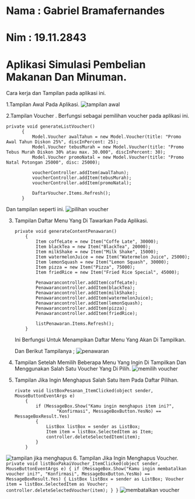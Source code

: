 # Nama  : Gabriel Bramafernandes
# Nim   : 19.11.2843

# Aplikasi Simulasi Pembelian Makanan Dan Minuman.
Cara kerja dan Tampilan pada aplikasi ini.

1.Tampilan Awal Pada Aplikasi.
![tampilan awal](https://user-images.githubusercontent.com/61862943/104346324-dfb6f500-5531-11eb-80a6-d7d6c522db2d.JPG)

2.Tampilan Voucher .
  Berfungsi sebagai pemilihan voucher pada aplikasi ini.
  ```
  private void generateListVoucher()
        {
            Model.Voucher awalTahun = new Model.Voucher(title: "Promo Awal Tahun Diskon 25%", discInPercent: 25);
            Model.Voucher tebusMurah = new Model.Voucher(title: "Promo Tebus Murah Diskon 30% atau max. 30.000", discInPercent: 30);
            Model.Voucher promoNatal = new Model.Voucher(title: "Promo Natal Potongan 25000", disc: 25000);

            voucherController.addItem(awalTahun);
            voucherController.addItem(tebusMurah);
            voucherController.addItem(promoNatal);

            DaftarVoucher.Items.Refresh();
        }
   ```
   Dan tampilan seperti ini.
   ![pilihan voucher](https://user-images.githubusercontent.com/61862943/104346598-31f81600-5532-11eb-8dfe-216c0a7f30f1.JPG)
   
   
 3. Tampilan Daftar Menu Yang Di Tawarkan Pada Aplikasi.
    ```
    private void generateContentPenawaran()
        {
            Item coffeLate = new Item("Coffe Late", 30000);
            Item blackTea = new Item("BlackTea", 20000);
            Item milkShake = new Item("Milk Shake", 15000);
            Item watermelonJuice = new Item("Watermelon Juice", 25000);
            Item lemonSquash = new Item("Lemon Squash", 30000);
            Item pizza = new Item("Pizza", 75000);
            Item friedRice = new Item("Fried Rice Special", 45000);

            Penawarancontroller.addItem(coffeLate);
            Penawarancontroller.addItem(blackTea);
            Penawarancontroller.addItem(milkShake);
            Penawarancontroller.addItem(watermelonJuice);
            Penawarancontroller.addItem(lemonSquash);
            Penawarancontroller.addItem(pizza);
            Penawarancontroller.addItem(friedRice);

            listPenawaran.Items.Refresh();
        }
     ```
    Ini Berfungsi Untuk Menampikan Daftar Menu Yang Akan Di Tampilkan.
    
    Dan Berikut Tampilanya ;
    ![penawaran](https://user-images.githubusercontent.com/61862943/104347097-cebab380-5532-11eb-9d1c-3774386178a6.JPG)
 4. Tampilan Setelah Memilih Beberapa Menu Yang Ingin Di Tampilkan Dan Menggunakan Salah Satu Voucher Yang Di Pilih.
 ![memilih voucher](https://user-images.githubusercontent.com/61862943/104347421-2d802d00-5533-11eb-9985-308ac6e58470.JPG)
 5. Tampilan Jika Ingin Menghapus Salah Satu Item Pada Daftar Pilihan.
    
    ```
    rivate void listBoxPesanan_ItemClicked(object sender, MouseButtonEventArgs e)
        {
            if (MessageBox.Show("Kamu ingin menghapus item ini?",
                    "Konfirmasi", MessageBoxButton.YesNo) == MessageBoxResult.Yes)
            {
                ListBox listBox = sender as ListBox;
                Item item = listBox.SelectedItem as Item;
                controller.deleteSelectedItem(item);
            }
        }
     ```
 ![tampilan jika menghapus](https://user-images.githubusercontent.com/61862943/104347647-733cf580-5533-11eb-98b4-b7543040f99b.JPG)
6. Tampilan Jika Ingin Menghapus Voucher.
    ```
  private void listBoxPakaiVoucher_ItemClicked(object sender, MouseButtonEventArgs e)
        {
            if (MessageBox.Show("Kamu ingin membatalkan voucher ini?",
                   "Konfirmasi", MessageBoxButton.YesNo) == MessageBoxResult.Yes)
            {
                ListBox listBox = sender as ListBox;
                Voucher item = listBox.SelectedItem as Voucher;
                controller.deleteSelectedVoucher(item);
            }
        }
    ```
 ![membatalkan voucher](https://user-images.githubusercontent.com/61862943/104347813-9e274980-5533-11eb-8d38-a2584ec7ecda.JPG)

   
